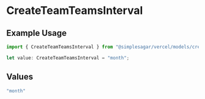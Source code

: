 # CreateTeamTeamsInterval

## Example Usage

```typescript
import { CreateTeamTeamsInterval } from "@simplesagar/vercel/models/createteamop.js";

let value: CreateTeamTeamsInterval = "month";
```

## Values

```typescript
"month"
```